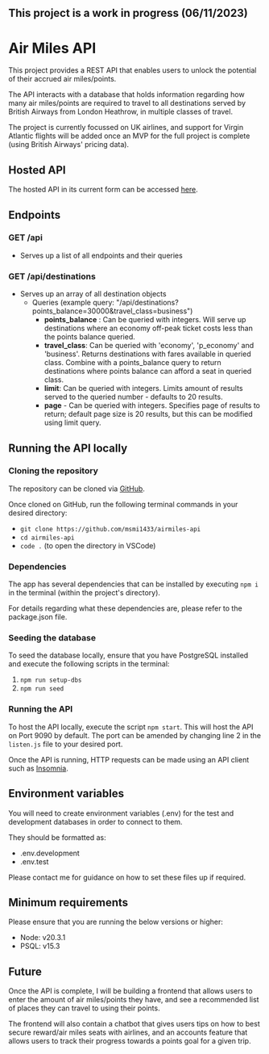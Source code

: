 ## This project is a work in progress (06/11/2023)

# Air Miles API

This project provides a REST API that enables users to unlock the potential of their accrued air miles/points.

The API interacts with a database that holds information regarding how many air miles/points are required to travel to all destinations served by British Airways from London Heathrow, in multiple classes of travel.

The project is currently focussed on UK airlines, and support for Virgin Atlantic flights will be added once an MVP for the full project is complete (using British Airways' pricing data).

## Hosted API

The hosted API in its current form can be accessed [here](https://airmiles-api.onrender.com/api).

## Endpoints

### GET /api

- Serves up a list of all endpoints and their queries

### GET /api/destinations

- Serves up an array of all destination objects
  - Queries (example query: "/api/destinations?points_balance=30000&travel_class=business")
    - **points_balance** : Can be queried with integers. Will serve up destinations where an economy off-peak ticket costs less than the points balance queried.
    - **travel_class**: Can be queried with 'economy', 'p_economy' and 'business'. Returns destinations with fares available in queried class. Combine with a points_balance query to return destinations where points balance can afford a seat in queried class.
    - **limit**: Can be queried with integers. Limits amount of results served to the queried number - defaults to 20 results.
    - **page** - Can be queried with integers. Specifies page of results to return; default page size is 20 results, but this can be modified using limit query.

## Running the API locally

### Cloning the repository

The repository can be cloned via [GitHub](https://github.com/msmi1433/airmiles-api).

Once cloned on GitHub, run the following terminal commands in your desired directory:

- `git clone https://github.com/msmi1433/airmiles-api`
- `cd airmiles-api`
- `code .` (to open the directory in VSCode)

### Dependencies

The app has several dependencies that can be installed by executing `npm i` in the terminal (within the project's directory).

For details regarding what these dependencies are, please refer to the package.json file.

### Seeding the database

To seed the database locally, ensure that you have PostgreSQL installed and execute the following scripts in the terminal:

1. `npm run setup-dbs`
2. `npm run seed`

### Running the API

To host the API locally, execute the script `npm start`. This will host the API on Port 9090 by default. The port can be amended by changing line 2 in the `listen.js` file to your desired port.

Once the API is running, HTTP requests can be made using an API client such as [Insomnia](https://insomnia.rest/).

## Environment variables

You will need to create environment variables (.env) for the test and development databases in order to connect to them.

They should be formatted as:

- .env.development
- .env.test

Please contact me for guidance on how to set these files up if required.

## Minimum requirements

Please ensure that you are running the below versions or higher:

- Node: v20.3.1
- PSQL: v15.3

## Future

Once the API is complete, I will be building a frontend that allows users to enter the amount of air miles/points they have, and see a recommended list of places they can travel to using their points.

The frontend will also contain a chatbot that gives users tips on how to best secure reward/air miles seats with airlines, and an accounts feature that allows users to track their progress towards a points goal for a given trip.
